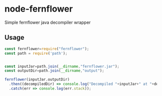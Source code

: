 # node-fernflower

Simple fernflower java decompiler wrapper

## Usage

```js
const fernflower=require("fernflower");
const path = require('path');


const inputJar=path.join(__dirname,"fernflower.jar");
const outputDir=path.join(__dirname,"output");

fernflower(inputJar,outputDir)
  .then((decompiledDir) => console.log("Decompiled "+inputJar+" at "+decompiledDir))
  .catch(err => console.log(err.stack));
```
